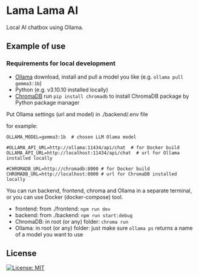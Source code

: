 # Lama Lama AI

Local AI chatbox using Ollama.

## Example of use

### Requirements for local development

* [Ollama](https://ollama.com/library/gemma3) download, install and pull a model you like (e.g. ```ollama pull gemma3:1b```)
* Python (e.g. v3.10.10 installed locally)
* [ChromaDB](https://docs.trychroma.com/docs/overview/getting-started?lang=typescript) run ```pip install chromadb``` to install ChromaDB package by Python package manager

Put Ollama settings (url and model) in ./backend/.env file

for example:
```
OLLAMA_MODEL=gemma3:1b  # chosen LLM Olama model

#OLLAMA_API_URL=http://ollama:11434/api/chat  # for Docker build
OLLAMA_API_URL=http://localhost:11434/api/chat  # url for Ollama installed locally

#CHROMADB_URL=http://chromadb:8000 # for Docker build
CHROMADB_URL=http://localhost:8000 # url for ChromaDB installed locally
```
You can run backend, frontend, chroma and Ollama in a separate terminal, or you can use Docker (docker-compose) tool.
* frontend: from ./frontend: ```npm run dev```
* backend: from ./backend: ```npm run start:debug```
* ChromaDB: in root (or any) folder: ```chroma run```
* Ollama: in root (or any) folder: just make sure ```ollama ps``` returns a name of a model you want to use

## License

[![License: MIT](https://img.shields.io/badge/License-MIT-yellow.svg)](https://opensource.org/licenses/MIT)
